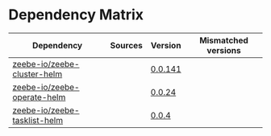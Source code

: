 # Dependency Matrix

Dependency | Sources | Version | Mismatched versions
---------- | ------- | ------- | -------------------
[zeebe-io/zeebe-cluster-helm](https://github.com/zeebe-io/zeebe-cluster-helm) |  | [0.0.141]() | 
[zeebe-io/zeebe-operate-helm](https://github.com/zeebe-io/zeebe-operate-helm) |  | [0.0.24](https://github.com/zeebe-io/zeebe-operate-helm/releases/tag/v0.0.24) | 
[zeebe-io/zeebe-tasklist-helm](https://github.com/zeebe-io/zeebe-tasklist-helm) |  | [0.0.4](https://github.com/zeebe-io/zeebe-tasklist-helm/releases/tag/v0.0.4) | 

